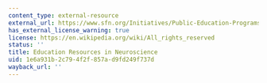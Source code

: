 ```yaml
---
content_type: external-resource
external_url: https://www.sfn.org/Initiatives/Public-Education-Programs
has_external_license_warning: true
license: https://en.wikipedia.org/wiki/All_rights_reserved
status: ''
title: Education Resources in Neuroscience
uid: 1e6a931b-2c79-4f2f-857a-d9fd249f737d
wayback_url: ''
---
```

